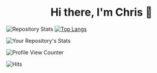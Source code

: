 <h1 align="center" dir="auto"> Hi there, I'm Chris 👋 </h1>

![Repository Stats](https://github-readme-stats.vercel.app/api?username=cschorn01&show_icons=true)
[![Top Langs](https://github-readme-stats.vercel.app/api/top-langs/?username=cschorn01&layout=compact&theme=dark)](https://github.com/cschorn01)

![Your Repository's Stats](https://github-readme-stats.vercel.app/api/top-langs/?username=cschorn01&theme=blue-green)

![Profile View Counter](https://komarev.com/ghpvc/?username=cschorn01)

![Hits](https://hitcounter.pythonanywhere.com/count/tag.svg?url=cschorn01)

<!--
**cschorn01/cschorn01** is a ✨ _special_ ✨ repository because its `README.md` (this file) appears on your GitHub profile.

Here are some ideas to get you started:

- 🔭 I’m currently working on ...
- 🌱 I’m currently learning ...
- 👯 I’m looking to collaborate on ...
- 🤔 I’m looking for help with ...
- 💬 Ask me about ...
- 📫 How to reach me: ...
- 😄 Pronouns: ...
- ⚡ Fun fact: ...
-->
